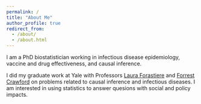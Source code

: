 ```yaml
---
permalink: /
title: "About Me"
author_profile: true
redirect_from: 
  - /about/
  - /about.html
---
```


I am a PhD biostatistician working in infectious disease epidemiology, vaccine and drug effectiveness, and causal inference.

I did my graduate work at Yale with Professors [Laura Forastiere](https://ysph.yale.edu/profile/laura_forastiere/) and [Forrest Crawford](http://www.crawfordlab.io/) on problems related to causal inference and infectious diseases. I am interested in using statistics to answer quesions with social and policy impacts. 